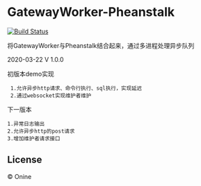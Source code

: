 GatewayWorker-Pheanstalk
==========

[![Build Status](https://github.com/Onine0811/GatewayWorker-Pheanstalk)](https://github.com/Onine0811/GatewayWorker-Pheanstalk)

 将GatewayWorker与Pheanstalk结合起来，通过多进程处理异步队列
 
 2020-03-22 V 1.0.0
   
  初版本demo实现
  
     1.允许异步http请求、命令行执行、sql执行，实现延迟
     2.通过websocket实现维护者维护
  
  下一版本
    
    1.异常日志输出
    2.允许异步http的post请求
    3.增加维护者请求接口

License
-------

© Onine

